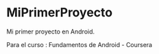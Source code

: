 # MiPrimerProyecto
Mi primer proyecto en Android.

Para el curso : Fundamentos de Android - Coursera
